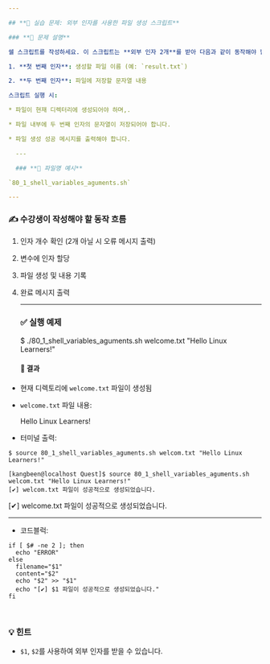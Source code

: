 ```yaml
---

## **🧪 실습 문제: 외부 인자를 사용한 파일 생성 스크립트**

### **📘 문제 설명**

쉘 스크립트를 작성하세요. 이 스크립트는 **외부 인자 2개**를 받아 다음과 같이 동작해야 합니다:

1. **첫 번째 인자**: 생성할 파일 이름 (예: `result.txt`)

2. **두 번째 인자**: 파일에 저장할 문자열 내용

스크립트 실행 시:

* 파일이 현재 디렉터리에 생성되어야 하며,.

* 파일 내부에 두 번째 인자의 문자열이 저장되어야 합니다.

* 파일 생성 성공 메시지를 출력해야 합니다.

  ---

  ### **📄 파일명 예시**

`80_1_shell_variables_aguments.sh`

---
```


### **✍️ 수강생이 작성해야 할 동작 흐름**

1. 인자 개수 확인 (2개 아닐 시 오류 메시지 출력)

2. 변수에 인자 할당

3. 파일 생성 및 내용 기록

4. 완료 메시지 출력

   ---

   ### **✅ 실행 예제**

   $ ./80\_1\_shell\_variables\_aguments.sh welcome.txt "Hello Linux Learners\!"  
   

   #### **📂 결과**

* 현재 디렉토리에 `welcome.txt` 파일이 생성됨

* `welcome.txt` 파일 내용:

  Hello Linux Learners\!  
    
* 터미널 출력:
```
$ source 80_1_shell_variables_aguments.sh welcom.txt "Hello Linux Learners!"

[kangbeen@localhost Quest]$ source 80_1_shell_variables_aguments.sh welcom.txt "Hello Linux Learners!"
[✔] welcom.txt 파일이 성공적으로 생성되었습니다.
```
  \[✔\] welcome.txt 파일이 성공적으로 생성되었습니다.  
    
  ---
* 코드블럭:
```
if [ $# -ne 2 ]; then
  echo "ERROR"
else
  filename="$1"
  content="$2"
  echo "$2" >> "$1"
  echo "[✔] $1 파일이 성공적으로 생성되었습니다."
fi



```
  ### **💡 힌트**

* `$1`, `$2`를 사용하여 외부 인자를 받을 수 있습니다.